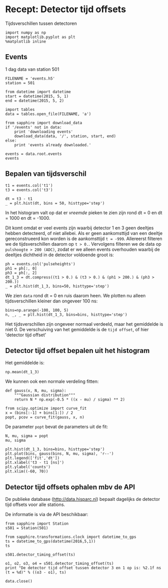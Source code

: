 # Recept: Detector tijd offsets
Tijdsverschillen tussen detectoren

```{.python .input}
import numpy as np
import matplotlib.pyplot as plt
%matplotlib inline
```

## Events

1 dag data van station 501

```{.python .input}
FILENAME = 'events.h5'
station = 501
```

```{.python .input}
from datetime import datetime
start = datetime(2015, 5, 1)
end = datetime(2015, 5, 2)
```

```{.python .input}
import tables
data = tables.open_file(FILENAME, 'a')
```

```{.python .input}
from sapphire import download_data
if '/events' not in data:
    print 'downloading events'
    download_data(data, '/', station, start, end)
else:
    print 'events already downloaded.'
```

```{.python .input}
events = data.root.events
events
```

## Bepalen van tijdsverschil

```{.python .input}
t1 = events.col('t1')
t3 = events.col('t3')
```

```{.python .input}
dt = t3 - t1
_ = plt.hist(dt, bins = 50, histtype='step')
```

In het histogram valt op dat er *vreemde* pieken te zien zijn rond dt = 0 en dt
= 1000 en dt = -1000.

Dit komt omdat er veel events zijn waarbij detector 1 en 3 geen deeltjes hebben
detecteerd, of niet allebei. Als er geen aankomsttijd van een deeltje
gereconstrueerd kon worden is de aankomsttijd `t = -999`. Allereerst filteren we
de tijdsverschillen daarom op `t > 0.`. Vervolgens filteren we de data op
`pulshoogte > 200 (ADC)`, zodat er we alleen events overhouden waarbij de
deeltjes dichtheid in de detector voldoende groot is:

```{.python .input}
ph = events.col('pulseheights')
ph1 = ph[:, 0]
ph3 = ph[:, 2]
dt_1_3 = dt.compress((t1 > 0.) & (t3 > 0.) & (ph1 > 200.) & (ph3 > 200.))
_ = plt.hist(dt_1_3, bins=50, histtype='step')
```

We zien `data` rond dt = 0 en ruis daarom heen. We plotten nu alleen
tijdsverschillen kleiner dan ongeveer 100 ns:

```{.python .input}
bins=np.arange(-100, 100, 5)
n, _, _ = plt.hist(dt_1_3, bins=bins, histtype='step')
```

Het tijdsverschillen zijn ongeveer normaal verdeeld, maar het gemiddelde is niet
0. De verschuiving van het gemiddelde is de `tijd offset`, of hier 'detector
tijd offset'

## Detector tijd offset bepalen uit het histogram

Het gemiddelde is:

```{.python .input}
np.mean(dt_1_3)
```

We kunnen ook een normale verdeling fitten:

```{.python .input}
def gauss(x, N, mu, sigma):
    """Gaussian distribution"""
    return N * np.exp(-0.5 * ((x - mu) / sigma) ** 2)
```

```{.python .input}
from scipy.optimize import curve_fit
x = (bins[:-1] + bins[1:]) / 2
popt, pcov = curve_fit(gauss, x, n)
```

De parameter `popt` bevat de parameters uit de fit:

```{.python .input}
N, mu, sigma = popt
mu, sigma
```

```{.python .input}
plt.hist(dt_1_3, bins=bins, histtype='step')
plt.plot(bins, gauss(bins, N, mu, sigma), 'r--')
plt.legend(['fit','dt'])
plt.xlabel('t3 - t1 [ns]')
plt.ylabel('counts')
plt.xlim((-60, 70))
```

## Detector tijd offsets ophalen mbv de API

De publieke database (http://data.hisparc.nl) bepaalt dagelijks de detector tijd
offsets voor alle stations.

De informatie is via de API beschikbaar:

```{.python .input}
from sapphire import Station
s501 = Station(501)
```

```{.python .input}
from sapphire.transformations.clock import datetime_to_gps
ts = datetime_to_gps(datetime(2016,5,1))
ts
```

```{.python .input}
s501.detector_timing_offset(ts)
```

```{.python .input}
o1, o2, o3, o4 = s501.detector_timing_offset(ts)
print "De detector tijd offset tussen detector 3 en 1 op is: %2.1f ns (t = %d)" % ((o3 - o1), ts)
```

```{.python .input}
data.close()
```

